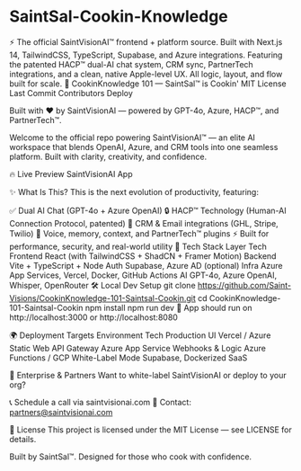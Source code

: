# SaintSal-Cookin-Knowledge
⚡️ The official SaintVisionAI™ frontend + platform source. Built with Next.js 14, TailwindCSS, TypeScript, Supabase, and Azure integrations. Featuring the patented HACP™ dual-AI chat system, CRM sync, PartnerTech integrations, and a clean, native Apple-level UX. All logic, layout, and flow built for scale.
🍳 CookinKnowledge 101 — SaintSal™ is Cookin'
MIT License Last Commit Contributors Deploy

Built with ❤️ by SaintVisionAI — powered by GPT-4o, Azure, HACP™, and PartnerTech™.

Welcome to the official repo powering SaintVisionAI™ — an elite AI workspace that blends OpenAI, Azure, and CRM tools into one seamless platform. Built with clarity, creativity, and confidence.

🔥 Live Preview
SaintVisionAI App

✨ What Is This?
This is the next evolution of productivity, featuring:

✅ Dual AI Chat (GPT-4o + Azure OpenAI)
🔒 HACP™ Technology (Human-AI Connection Protocol, patented)
💼 CRM & Email integrations (GHL, Stripe, Twilio)
🧠 Voice, memory, context, and PartnerTech™ plugins
⚡ Built for performance, security, and real-world utility
🧱 Tech Stack
Layer	Tech
Frontend	React (with TailwindCSS + ShadCN + Framer Motion)
Backend	Vite + TypeScript + Node
Auth	Supabase, Azure AD (optional)
Infra	Azure App Services, Vercel, Docker, GitHub Actions
AI	GPT-4o, Azure OpenAI, Whisper, OpenRouter
🛠️ Local Dev Setup
git clone https://github.com/Saint-Visions/CookinKnowledge-101-Saintsal-Cookin.git
cd CookinKnowledge-101-Saintsal-Cookin
npm install
npm run dev
🧪 App should run on http://localhost:3000 or http://localhost:8080

🌍 Deployment Targets
Environment	Tech
Production UI	Vercel / Azure Static Web
API Gateway	Azure App Service
Webhooks & Logic	Azure Functions / GCP
White-Label Mode	Supabase, Dockerized SaaS

💼 Enterprise & Partners
Want to white-label SaintVisionAI or deploy to your org?

📞 Schedule a call via saintvisionai.com
💌 Contact: partners@saintvisionai.com

📜 License
This project is licensed under the MIT License — see LICENSE for details.

Built by SaintSal™.
Designed for those who cook with confidence.
